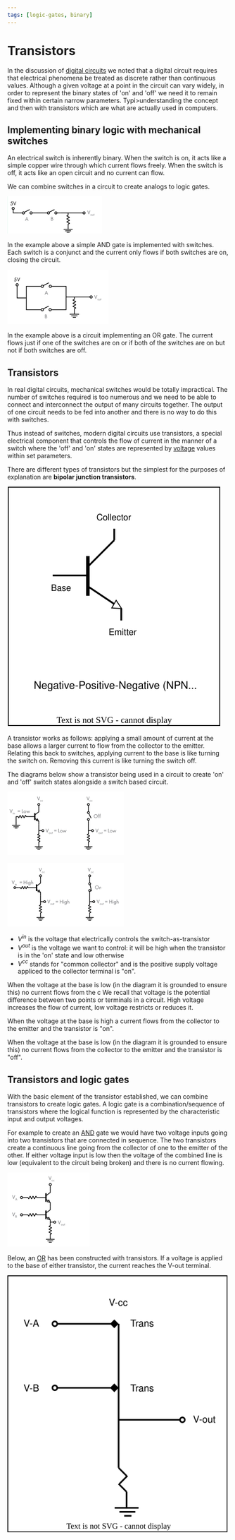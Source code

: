 ```yaml
---
tags: [logic-gates, binary]
---
```


# Transistors

In the discussion of
[digital circuits](Digital_circuits.md)
we noted that a digital circuit requires that electrical phenomena be treated as
discrete rather than continuous values. Although a given voltage at a point in
the circuit can vary widely, in order to represent the binary states of 'on' and
'off' we need it to remain fixed within certain narrow parameters.
Typi>understanding the concept and then with transistors which are what are
actually used in computers.

## Implementing binary logic with mechanical switches

An electrical switch is inherently binary. When the switch is on, it acts like a
simple copper wire through which current flows freely. When the switch is off,
it acts like an open circuit and no current can flow.

We can combine switches in a circuit to create analogs to logic gates.

![](/img/switch-and-gate.png)

In the example above a simple AND gate is implemented with switches. Each switch
is a conjunct and the current only flows if both switches are on, closing the
circuit.

![](/img/switch-or-gate.png)

In the example above is a circuit implementing an OR gate. The current flows
just if one of the switches are on or if both of the switches are on but not if
both switches are off.

## Transistors

In real digital circuits, mechanical switches would be totally impractical. The
number of switches required is too numerous and we need to be able to connect
and interconnect the output of many circuits together. The output of one circuit
needs to be fed into another and there is no way to do this with switches.

Thus instead of switches, modern digital circuits use transistors, a special
electrical component that controls the flow of current in the manner of a switch
where the 'off' and 'on' states are represented by
[voltage](Voltage.md) values within
set parameters.

There are different types of transistors but the simplest for the purposes of
explanation are **bipolar junction transistors**.

![](/img/transistor-diag.svg)

A transistor works as follows: applying a small amount of current at the base
allows a larger current to flow from the collector to the emitter. Relating this
back to switches, applying current to the base is like turning the switch on.
Removing this current is like turning the switch off.

The diagrams below show a transistor being used in a circuit to create 'on' and
'off' switch states alongside a switch based circuit.

![](/img/transistor-off.png)

![](/img/transistor-on.png)

- $V^{in}$ is the voltage that electrically controls the switch-as-transistor
- $V^{out}$ is the voltage we want to control: it will be high when the
  transistor is in the 'on' state and low otherwise
- $V^{cc}$ stands for "common collector" and is the positive supply voltage
  appliced to the collector terminal is "on".

When the voltage at the base is low (in the diagram it is grounded to ensure
this) no current flows from the c We recall that voltage is the potential
difference between two points or terminals in a circuit. High voltage increases
the flow of current, low voltage restricts or reduces it.

When the voltage at the base is high a current flows from the collector to the
emitter and the transistor is "on".

When the voltage at the base is low (in the diagram it is grounded to ensure
this) no current flows from the collector to the emitter and the transistor is
"off".

## Transistors and logic gates

With the basic element of the transistor established, we can combine transistors
to create logic gates. A logic gate is a combination/sequence of transistors
where the logical function is represented by the characteristic input and output
voltages.

For example to create an
[AND](Logic_gates.md#and-gate) gate
we would have two voltage inputs going into two transistors that are connected
in sequence. The two transistors create a continuous line going from the
collector of one to the emitter of the other. If either voltage input is low
then the voltage of the combined line is low (equivalent to the circuit being
broken) and there is no current flowing.

![](/img/and-transistor.png)

Below, an
[OR](Logic_gates.md#or-gate) has been
constructed with transistors. If a voltage is applied to the base of either
transistor, the current reaches the V-out terminal.

![](/img/or-transistor.svg)
